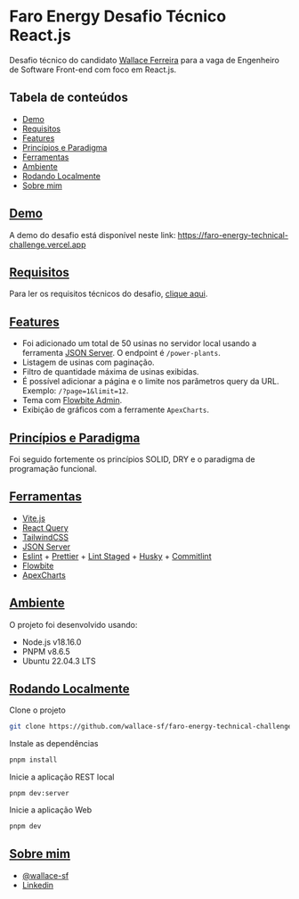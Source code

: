
# Faro Energy Desafio Técnico React.js

Desafio técnico do candidato [Wallace Ferreira](https://www.linkedin.com/in/wallace-silva-ferreira/) para a vaga de Engenheiro de Software Front-end com foco em React.js.

## Tabela de conteúdos

 - [Demo](#demo)
 - [Requisitos](#requirements)
 - [Features](#features)
 - [Princípios e Paradigma](#principles-and-paradigm)
 - [Ferramentas](#tools)
 - [Ambiente](#enviroment)
 - [Rodando Localmente](#running-locally)
 - [Sobre mim](#about-me)

 ## [Demo](demo)

 A demo do desafio está disponível neste link: https://faro-energy-technical-challenge.vercel.app

 ## [Requisitos](requirements)

 Para ler os requisitos técnicos do desafio, [clique aqui](./REQUIREMENTS.md).

 ## [Features](features)

 - Foi adicionado um total de 50 usinas no servidor local usando a ferramenta [JSON Server](https://github.com/typicode/json-server). O endpoint é `/power-plants`.
 - Listagem de usinas com paginação.
 - Filtro de quantidade máxima de usinas exibidas.
 - É possível adicionar a página e o limite nos parâmetros query da URL. Exemplo: `/?page=1&limit=12`.
 - Tema com [Flowbite Admin](https://flowbite-admin-dashboard.vercel.app/layouts/sidebar/).
 - Exibição de gráficos com a ferramente `ApexCharts`.

 ## [Princípios e Paradigma](principles-and-paradigm)

 Foi seguido fortemente os princípios SOLID, DRY e o paradigma de programação funcional.

 ## [Ferramentas](tools)

 - [Vite.js](https://vitejs.dev/)
 - [React Query](https://tanstack.com/query/latest)
 - [TailwindCSS](https://tailwindcss.com/)
 - [JSON Server](https://github.com/typicode/json-server)
 - [Eslint](https://eslint.org/) + [Prettier](https://prettier.io/) + [Lint Staged](https://github.com/lint-staged/lint-staged) + [Husky](https://github.com/typicode/husky) + [Commitlint](https://github.com/conventional-changelog/commitlint)
 - [Flowbite](https://flowbite.com/)
 - [ApexCharts](https://apexcharts.com/)

## [Ambiente](enviroment)

O projeto foi desenvolvido usando:

- Node.js v18.16.0
- PNPM v8.6.5
- Ubuntu 22.04.3 LTS

## [Rodando Localmente](running-locally)

Clone o projeto

```bash
git clone https://github.com/wallace-sf/faro-energy-technical-challenge.git
```

Instale as dependências

```bash
pnpm install
```

Inicie a aplicação REST local

```
pnpm dev:server
```

Inicie a aplicação Web

```bash
pnpm dev
```

## [Sobre mim](about-me)

- [@wallace-sf](https://www.github.com/wallace-sf)
- [Linkedin](https://www.linkedin.com/in/wallace-silva-ferreira/)
